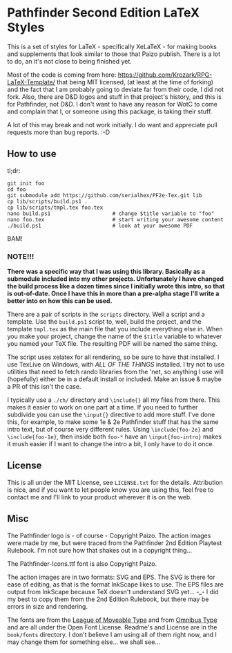 # Pathfinder Second Edition LaTeX Styles

This is a set of styles for LaTeX - specifically XeLaTeX - for making books and supplements that look similar to those that Paizo publish.  There is a lot to do, an it's not close to being finished yet.

Most of the code is coming from here: https://github.com/Krozark/RPG-LaTeX-Template/ that being MIT licensed, (at least at the time of forking) and the fact that I am probably going to deviate far from their code, I did not fork. Also, there are D&D logos and stuff in that project's history, and this is for Pathfinder, not D&D.  I don't want to have any reason for WotC to come and complain that I, or someone using this package, is taking their stuff.

A lot of this may break and not work initially.  I do want and appreciate pull requests more than bug reports. :-D

## How to use

tl;dr:

```
git init foo
cd foo
git submodule add https://github.com/serialhex/PF2e-Tex.git lib
cp lib/scripts/build.ps1 .
cp lib/scripts/tmpl.tex foo.tex
nano build.ps1                    # change $title variable to "foo"
nano foo.tex                      # start writing your awesome content
./build.ps1                       # look at your awesome PDF
```

BAM!

### NOTE!!!

**There was a specific way that I was using this library.  Basically as a submodule included into my other projects.  Unfortunately I have changed the build process like a dozen times since I initially wrote this intro, so that is out-of-date.  Once I have this in more than a pre-alpha stage I'll write a better into on how this can be used.**

There are a pair of scripts in the `scripts` directory.  Well a script and a template.  Use the `build.ps1` script to, well, build the project, and the template `tmpl.tex` as the main file that you include everything else in.  When you make your project, change the name of the `$title` variable to whatever you named your TeX file.  The resulting PDF will be named the same thing.

The script uses xelatex for all rendering, so be sure to have that installed.  I use TexLive on Windows, with *ALL OF THE THINGS* installed.  I try not to use utilities that need to fetch rando libraries from the 'net, so anything I use will (hopefully) either be in a default install or included.  Make an issue & maybe a PR of this isn't the case.

I typically use a `./ch/` directory and `\include{}` all my files from there.  This makes it easier to work on one part at a time.  If you need to further subdivide you can use the `\input{}` directive to add more stuff.  I've done this, for example, to make some 1e & 2e Pathfinder stuff that has the same intro text, but of course very different rules.  Using `\include{foo-2e}` and `\include{foo-1e}`, then inside both `foo-*` have an `\input{foo-intro}` makes it mush easier if I want to change the intro a bit, I only have to do it once.


## License

This is all under the MIT License, see `LICENSE.txt` for the details.  Attribution is nice, and if you want to let people know you are using this, feel free to contact me and I'll link to your product wherever it is on the web.

## Misc

The Pathfinder logo is - of course - Copyright Paizo.  The action images were made by me, but were traced from the Pathfinder 2nd Edition Playtest Rulebook.  I'm not sure how that shakes out in a copyright thing...

The Pathfinder-Icons.ttf font is also Copyright Paizo.

The action images are in two formats: SVG and EPS.  The SVG is there for ease of editing, as that is the format InkScape likes to use.  The EPS files are output from InkScape because TeX doesn't understand SVG yet... -_-  I did my best to copy them from the 2nd Edition Rulebook, but there may be errors in size and rendering.

The fonts are from the [League of Moveable Type](https://github.com/theleagueof/) and from [Omnibus Type](http://omnibus-type.com/) and are all under the Open Font License.  Readme's and License are in the `book/fonts` directory.  I don't believe I am using all of them right now, and I may change them for something else... we shall see...

